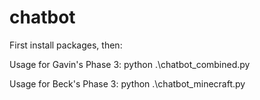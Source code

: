 # chatbot

First install packages, then:

Usage for Gavin's Phase 3:
python .\chatbot_combined.py

Usage for Beck's Phase 3:
python .\chatbot_minecraft.py